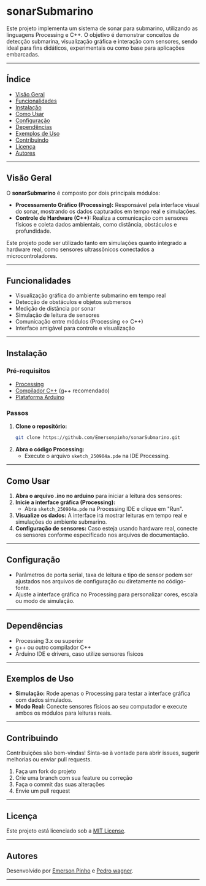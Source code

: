 # sonarSubmarino

Este projeto implementa um sistema de sonar para submarino, utilizando as linguagens Processing e C++. O objetivo é demonstrar conceitos de detecção submarina, visualização gráfica e interação com sensores, sendo ideal para fins didáticos, experimentais ou como base para aplicações embarcadas.

---

## Índice

- [Visão Geral](#visão-geral)
- [Funcionalidades](#funcionalidades)
- [Instalação](#instalação)
- [Como Usar](#como-usar)
- [Configuração](#configuração)
- [Dependências](#dependências)
- [Exemplos de Uso](#exemplos-de-uso)
- [Contribuindo](#contribuindo)
- [Licença](#licença)
- [Autores](#autores)

---

## Visão Geral

O **sonarSubmarino** é composto por dois principais módulos:

- **Processamento Gráfico (Processing):** Responsável pela interface visual do sonar, mostrando os dados capturados em tempo real e simulações.
- **Controle de Hardware (C++):** Realiza a comunicação com sensores físicos e coleta dados ambientais, como distância, obstáculos e profundidade.

Este projeto pode ser utilizado tanto em simulações quanto integrado a hardware real, como sensores ultrassônicos conectados a microcontroladores.

---

## Funcionalidades

- Visualização gráfica do ambiente submarino em tempo real
- Detecção de obstáculos e objetos submersos
- Medição de distância por sonar
- Simulação de leitura de sensores
- Comunicação entre módulos (Processing ↔ C++)
- Interface amigável para controle e visualização

---

## Instalação

### Pré-requisitos

- [Processing](https://processing.org/download/)
- [Compilador C++](https://gcc.gnu.org/) (g++ recomendado)
- [Plataforma Arduino](https://www.arduino.cc/en/software/)

### Passos

1. **Clone o repositório:**
   ```bash
   git clone https://github.com/Emersonpinho/sonarSubmarino.git
   ```
2. **Abra o código Processing:**
   - Execute o arquivo `sketch_250904a.pde` na IDE Processing.

---

## Como Usar

1. **Abra o arquivo .ino no arduino** para iniciar a leitura dos sensores:
2. **Inicie a interface gráfica (Processing):**
   - Abra `sketch_250904a.pde` na Processing IDE e clique em "Run".
3. **Visualize os dados:** A interface irá mostrar leituras em tempo real e simulações do ambiente submarino.
4. **Configuração de sensores:** Caso esteja usando hardware real, conecte os sensores conforme especificado nos arquivos de documentação.

---

## Configuração

- Parâmetros de porta serial, taxa de leitura e tipo de sensor podem ser ajustados nos arquivos de configuração ou diretamente no código-fonte.
- Ajuste a interface gráfica no Processing para personalizar cores, escala ou modo de simulação.

---

## Dependências

- Processing 3.x ou superior
- g++ ou outro compilador C++
- Arduino IDE e drivers, caso utilize sensores físicos

---

## Exemplos de Uso

- **Simulação:** Rode apenas o Processing para testar a interface gráfica com dados simulados.
- **Modo Real:** Conecte sensores físicos ao seu computador e execute ambos os módulos para leituras reais.

---

## Contribuindo

Contribuições são bem-vindas! Sinta-se à vontade para abrir issues, sugerir melhorias ou enviar pull requests.

1. Faça um fork do projeto
2. Crie uma branch com sua feature ou correção
3. Faça o commit das suas alterações
4. Envie um pull request

---

## Licença

Este projeto está licenciado sob a [MIT License](LICENSE).

---

## Autores

Desenvolvido por [Emerson Pinho](https://github.com/Emersonpinho) e [Pedro wagner](PedroWagnerDev).

---
